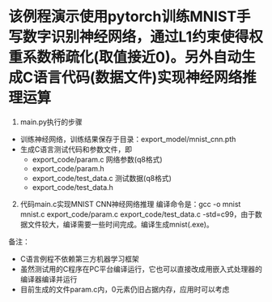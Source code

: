 # 该例程演示使用pytorch训练MNIST手写数字识别神经网络，通过L1约束使得权重系数稀疏化(取值接近0)。另外自动生成C语言代码(数据文件)实现神经网络推理运算

1. main.py执行的步骤
  - 训练神经网络，训练结果保存于目录：export_model/mnist_cnn.pth
  - 生成C语言测试代码和参数文件，即
    - export_code/param.c     网络参数(q8格式)
    - export_code/param.h     
    - export_code/test_data.c 测试数据(q8格式)
    - export_code/test_data.h

2. 代码main.c实现MNIST CNN神经网络推理
   编译命令是：gcc -o mnist mnist.c export_code/param.c export_code/test_data.c -std=c99，由于数据文件较大，编译需要一些时间完成。编译生成mnist(.exe)。
   
备注：
- C语言例程不依赖第三方机器学习框架
- 虽然测试用的C程序在PC平台编译运行，它也可以直接改成用嵌入式处理器的编译器编译并运行
- 目前生成的文件param.c内，0元素仍旧占据内存，应用时可以考虑
